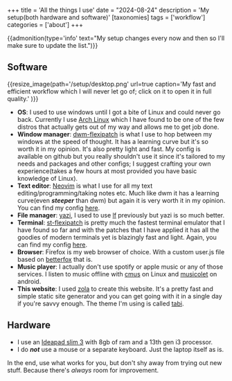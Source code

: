 +++
title = 'All the things I use'
date = "2024-08-24"
description = 'My setup(both hardware and software)'
[taxonomies]
tags = ['workflow']
categories = ['about']
+++

{{admonition(type='info' text="My setup changes every now and then so I'll make sure to update the list.")}}

## Software

{{resize_image(path='/setup/desktop.png' url=true caption='My fast and efficient workflow which I will never let go of; click on it to open it in full quality.' )}}

- **OS**: I used to use windows until I got a bite of Linux and could never go back.
 Currently I use [Arch Linux](https://archlinux.org/) which I have found to be one of the few distros that actually gets out of my way and allows me to get job done.
- **Window manager**: [dwm-flexipatch](https://github.com/bakkeby/dwm-flexipatch) is what I use to hop between my windows at the speed of thought. It has a learning curve but it's so worth it in my opinion. It's also pretty light and fast. My config is available on github but you really shouldn't use it since it's tailored to my needs and packages and other configs; I suggest crafting your own experience(takes a few hours at most provided you have basic knowledge of Linux).
- **Text editor**: [Neovim](https://github.com/neovim/neovim) is what I use for all my text editing/programming/taking notes etc. Much like dwm it has a learning curve(even ***steeper*** than dwm) but again it is very worth it in my opinion. You can find my config [here](https://github.com/mohammad-amin-khajeh/lazyvim).
- **File manager**: [yazi](https://yazi-rs.github.io/), I used to use [lf](https://github.com/gokcehan/lf) previously but yazi is so much better.
- **Terminal**: [st-flexipatch](https://github.com/bakkeby/st-flexipatch) is pretty much the fastest terminal emulator that I have found so far and with the patches that I have applied it has all the goodies of modern terminals yet is blazingly fast and light. Again, you can find my config [here](https://github.com/mohammad-amin-khajeh/st).
- **Browser**: Firefox is my web browser of choice. With a custom user.js file based on [betterfox](https://github.com/yokoffing/Betterfox) that is.
- **Music player**: I actually don't use spotify or apple music or any of those services. I listen to music offline with [cmus](https://github.com/cmus/cmus) on Linux and [musicolet](https://play.google.com/store/apps/details?id=in.krosbits.musicolet&hl=en_US) on android.
- **This website**: I used [zola](https://www.getzola.org/) to create this website. It's a pretty fast and simple static site generator and you can get going with it in a single day if you're savvy enough. The theme I'm using is called [tabi](https://github.com/welpo/tabi).

## Hardware

- I use an [Ideapad slim 3](https://psref.lenovo.com/Product/IdeaPad/IdeaPad_Slim_3_15IRU8) with 8gb of ram and a 13th gen i3 processor.
- I do ***not***  use a mouse or a separate keyboard. Just the laptop itself as is.

In the end, use what works for you, but don't shy away from trying out new stuff. Because there's *always* room for improvement.
